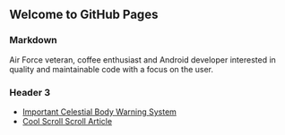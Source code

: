 ## Welcome to GitHub Pages



### Markdown

Air Force veteran, coffee enthusiast and Android developer interested in quality and maintainable code with a focus on the user.



### Header 3

- [Important Celestial Body Warning System](https://play.google.com/store/apps/details?id=com.cool.jordan.asteroidalarm&hl=en_US)
- [Cool Scroll Scroll Article](https://medium.com/dowjones/scrolling-in-android-custom-scroll-behavior-for-a-list-of-varying-height-7426f0f9046)

